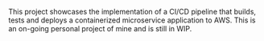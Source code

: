 This project showcases the implementation of a CI/CD pipeline that builds, tests and deploys a containerized microservice application to AWS. This is an on-going personal project of mine and is still in WIP.


